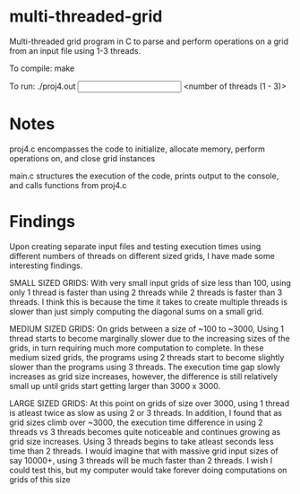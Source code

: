 # multi-threaded-grid
Multi-threaded grid program in C to parse and perform operations on a grid from an input file using 1-3 threads.

To compile: make

To run: ./proj4.out <input file> <output file> <n x n grid size number> <number of threads (1 - 3)>


# Notes
proj4.c encompasses the code to initialize, allocate memory, perform operations on, and close grid instances

main.c structures the execution of the code, prints output to the console, and calls functions from proj4.c


# Findings
Upon creating separate input files and testing execution times using different numbers of threads on different sized grids, I have made some interesting findings. 

SMALL SIZED GRIDS:
With very small input grids of size less than 100, using only 1 thread is faster than using 2 threads while 2 threads is faster than 3 threads. I think this is because the time it takes to create multiple threads is slower than just simply computing the diagonal sums on a small grid.

MEDIUM SIZED GRIDS:
On grids between a size of ~100 to ~3000, Using 1 thread starts to become marginally slower due to the increasing sizes of the grids, in turn requiring much more computation to complete. In these medium sized grids, the programs using 2 threads start to become slightly slower than the programs using 3 threads. The execution time gap slowly increases as grid size increases, however, the difference is still relatively small up until grids start getting larger than 3000 x 3000.

LARGE SIZED GRIDS:
At this point on grids of size over 3000, using 1 thread is atleast twice as slow as using 2 or 3 threads. In addition, I found that as grid sizes climb over ~3000, the execution time difference in using 2 threads vs 3 threads becomes quite noticeable and continues growing as grid size increases. Using 3 threads begins to take atleast seconds less time than 2 threads. I would imagine that with massive grid input sizes of say 10000+, using 3 threads will be much faster than 2 threads. I wish I could test this, but my computer would take forever doing computations on grids of this size   
